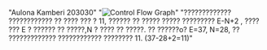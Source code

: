 "Aulona Kamberi 203030" 
"![Control Flow Graph](SILab2.drawio)" 
"????????????? ???????????? ?? ???? ??? ? 11, ?????? ?? ????? ????? ????????? E-N+2 , ???? ??? E ? ?????? ?? ?????,N ? ???? ?? ?????. ?? ??????o? E=37, N=28, ?? ????????????? ???????????? ???????? 11. (37-28+2=11)" 
